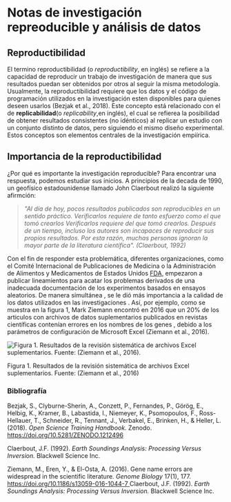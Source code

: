 # Notas de  investigación repreoducible y análisis de datos

##  Reproductibilidad

El termino reproductibilidad (o *reproductibility*, en inglés) se refiere  a la capacidad de reproducir un trabajo de investigación de manera  que sus resultados puedan ser obtenidos por otros al seguir la misma metodología. Usualmente, la reproductibilidad requiere  que los datos y el código de programación  utilizados en la investigación esten disponibles para quienes deseen usarlos (Bezjak et al., 2018). Este concepto está  relacionado con el de **replicabilidad**(o *replicability*,en inglés), el cual se refierea la posibilidad de obtener resultados consistentes (no idénticos) al replicar un estudio con un conjunto distinto de datos, pero siguiendo el mismo diseño experimental. Estos  conceptos son elementos centrales de la investigación empiírica.

## Importancia de la reproductibilidad
¿Por qué es  importante la investigación reproducible? Para encontrar una respuesta, podemos estudiar sus inicios. A principios de la decada de  1990, un geofísico estadounidense llamado John Claerbout realizó la siguiente afirmción:

>*"Al día de hoy, pocos resultados publicados son reproducibles en un sentido práctico. Verificarlos requiere de tanto esfuerzo como el que tomó crearlos Verificarlos requiere del que tomó crearlos. Después de un tiempo, incluso los autores son incapaces de reproducir sus propios resultados. Por esta razón, muchas personas ignoran la mayor parte de la literatura científica". (Claerbout, 1992)* 

Con el fin de responder esta problemática, diferentes organizaciones, como el Comité Internacional de Publicaciones de Medicina o la Administración de Alimentos y Medicamentos de Estados Unidos [FDA](https://www.fda.gov/), empezaron a publicar lineamientos para acatar los problemas derivados de una inadecuada documentación de los experimentos basados en ensayos aleatorios. De manera simultánea , se le dió más  importancia a la calidad de los datos utilizados en las investigaciones . Así, por ejemplo, como se muestra en la figura 1, Mark Ziemann encontró  en 2016 que un 20% de los articulos  con archivos de datos suplementarios publicados en revistas científicas contenían  errores en los nombres de los genes , debido  a los parámetros de configuración de Microsoft  Excel (Ziemann et al., 2016). 

![Figura 1. Resultados de la revisión sistemática de archivos Excel suplementarios. Fuente: (Ziemann et al., 2016).](https://gf0604-procesamientodatosgeograficos.github.io/2021i-tarea-01/img/ZiemannEtAlFig1)

Figura 1. Resultados de la revisión sistemática de archivos Excel suplementarios. Fuente: (Ziemann et al., 2016)

### **Bibliografía**

Bezjak, S., Clyburne-Sherin, A., Conzett, P., Fernandes, P., Görög, E., Helbig, K., Kramer, B., Labastida, I., Niemeyer, K., Psomopoulos,  F., Ross-Hellauer, T., Schneider, R., Tennant, J., Verbakel, E., Brinken, H., & Heller, L. (2018). *Open Science Training Handbook.* Zenodo. [https://doi.org/10.5281/ZENODO.1212496
](https://doi.org/10.5281/ZENODO.1212496
)

Claerbout, J.F. (1992). *Earth Soundings Analysis: Processing Versus Inversion.* Blackwell Science Inc.

Ziemann, M., Eren, Y., & El-Osta, A. (2016). Gene name errors are widespread in the scientific literature. *Genome Biology* 17(1), 177. [https://doi.org/10.1186/s13059-016-1044-7
](https://doi.org/10.1186/s13059-016-1044-7)
Claerbout, J.F. (1992). *Earth Soundings Analysis: Processing Versus Inversion.* Blackwell Science Inc.
